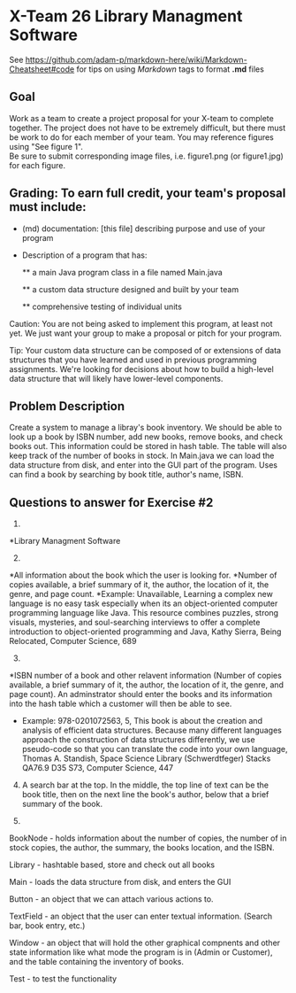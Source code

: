 # X-Team 26 Library Managment Software

See https://github.com/adam-p/markdown-here/wiki/Markdown-Cheatsheet#code for tips on using *Markdown* tags to format __.md__ files

## Goal

Work as a team to create a project proposal for your X-team to complete together.
The project does not have to be extremely difficult,
but there must be work to do for each member of your team.
You may reference figures using "See figure 1".  
Be sure to submit corresponding image files, i.e. figure1.png (or figure1.jpg) for each figure.

## Grading: To earn full credit, your team's proposal must include:

* (md) documentation: [this file] describing purpose and use of your program

* Description of a program that has:

  ** a main Java program class in a file named Main.java
  
  ** a custom data structure designed and built by your team
  
  ** comprehensive testing of individual units
  
 Caution: You are not being asked to implement this program, at least not yet. 
 We just want your group to make a proposal or pitch for your program.
 
 Tip: Your custom data structure can be composed of or extensions of data structures that you have learned and used in previous programming assignments.  We're looking for decisions about how to build a high-level data structure that will likely have lower-level components.

## Problem Description

Create a system to manage a libray's book inventory. We should be able to look up a book by ISBN number, add new books, remove books, and check books out. This information could be stored in hash table. The table will also keep track of the number of books in stock. In Main.java we can load the data structure from disk, and enter into the GUI part of the program. Uses can find a book by searching by book title, author's name, ISBN.

## Questions to answer for Exercise #2

1. 
*Library Managment Software


2.  
*All information about the book which the user is looking for. 
*Number of copies available, a brief summary of it, the author, the location of it, the genre, and page count.
*Example: Unavailable, Learning a complex new language is no easy task especially when its an object-oriented computer programming language like Java. This resource combines puzzles, strong visuals, mysteries, and soul-searching interviews to offer a complete introduction to object-oriented programming and Java, Kathy Sierra, Being Relocated, Computer Science, 689


3. 
*ISBN number of a book and other relavent information (Number of copies available, a brief summary of it, the author, the location of it, the genre, and page count). An adminstrator should enter the books and its information into the hash table which a customer will then be able to see. 
* Example: 978-0201072563, 5, This book is about the creation and analysis of efficient data structures. Because many different languages approach the construction of data structures differently, we use pseudo-code so that you can translate the code into your own language, Thomas A. Standish, Space Science Library (Schwerdtfeger) Stacks QA76.9 D35 S73, Computer Science, 447


4. A search bar at the top. In the middle, the top line of text can be the book title, then on the next line the book's author, below that a brief summary of the book.


5. 
BookNode - holds information about the number of copies, the number of in stock copies, the author, the summary, the books location, and the ISBN.

Library - hashtable based, store and check out all books

Main - loads the data structure from disk, and enters the GUI

Button - an object that we can attach various actions to.

TextField - an object that the user can enter textual information. (Search bar, book entry, etc.)

Window - an object that will hold the other graphical compnents and other state information like what mode the program is in (Admin or Customer), and the table containing the inventory of books.

Test - to test the functionality


